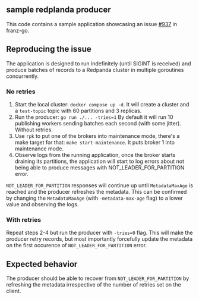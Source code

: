 ## sample redplanda producer

This code contains a sample application showcasing an issue [#937](https://github.com/twmb/franz-go/issues/937) in franz-go.

## Reproducing the issue

The application is designed to run indefinitely (until SIGINT is received) and produce batches of records to a Redpanda cluster in multiple
goroutines concurrently.

### No retries

1. Start the local cluster: `docker compose up -d`.
   It will create a cluster and a `test-topic` topic with 60 partitions and 3 replicas.
2. Run the producer: `go run ./... -tries=1`
   By default it will run 10 publishing workers sending batches each second (with some jitter). Without retries.
3. Use `rpk` to put one of the brokers into maintenance mode, there's a make target for that: `make start-maintenance`.
   It puts broker 1 into maintenance mode.
4. Observe logs from the running application, once the broker starts draining its partitions, the application will start
   to log errors about not being able to produce messages with NOT_LEADER_FOR_PARTITION error.

`NOT_LEADER_FOR_PARTITION` responses will continue up until `MetadataMaxAge` is reached and the producer refreshes the metadata. This can be 
confirmed by changing the `MetadataMaxAge` (with `-metadata-max-age` flag) to a lower value and observing the logs.

### With retries

Repeat steps 2-4 but run the producer with `-tries=0` flag. This will make the producer retry records, but most importantly forcefully update
the metadata on the first occurence of `NOT_LEADER_FOR_PARTITION` error.

## Expected behavior

The producer should be able to recover from `NOT_LEADER_FOR_PARTITION` by refreshing the metadata irrespective of the number of retries 
set on the client.
